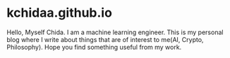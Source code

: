# kchidaa.github.io
Hello, Myself Chida. I am a machine learning engineer. This is my personal blog where I write about things that are of interest to me(AI, Crypto, Philosophy). 
Hope you find something useful from my work.

